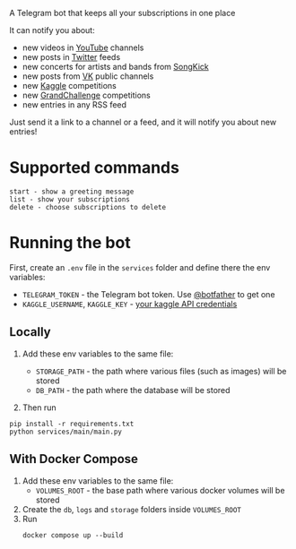 A Telegram bot that keeps all your subscriptions in one place

It can notify you about:

- new videos in [YouTube](https://www.youtube.com/) channels
- new posts in [Twitter](https://twitter.com/) feeds
- new concerts for artists and bands from [SongKick](https://songkick.com/)
- new posts from [VK](https://vk.com/) public channels
- new [Kaggle](https://www.kaggle.com/) competitions
- new [GrandChallenge](https://grand-challenge.org/) competitions
- new entries in any RSS feed

Just send it a link to a channel or a feed, and it will notify you about new entries!

# Supported commands

```
start - show a greeting message
list - show your subscriptions
delete - choose subscriptions to delete
```

# Running the bot

First, create an `.env` file in the `services` folder and define there the env variables:

- `TELEGRAM_TOKEN` - the Telegram bot token. Use [@botfather](https://t.me/botfather) to get one
- `KAGGLE_USERNAME`, `KAGGLE_KEY` - [your kaggle API credentials](https://github.com/Kaggle/kaggle-api#api-credentials)

## Locally

1. Add these env variables to the same file:
    - `STORAGE_PATH` - the path where various files (such as images) will be stored
    - `DB_PATH` - the path where the database will be stored

2. Then run

```shell
pip install -r requirements.txt
python services/main/main.py
```

## With Docker Compose

1. Add these env variables to the same file:
    - `VOLUMES_ROOT` - the base path where various docker volumes will be stored
2. Create the `db`, `logs` and `storage` folders inside `VOLUMES_ROOT`
3. Run
   ```
   docker compose up --build
   ```
